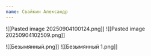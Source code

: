 ```yaml
---
name: Свайкин Александр
---
```

![[Pasted image 20250904100124.png]]
![[Pasted image 20250904102509.png]]

![[Безымянный.png]]
![[Безымянный 1.png]]